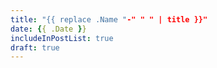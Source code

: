 ```yaml
---
title: "{{ replace .Name "-" " " | title }}"
date: {{ .Date }}
includeInPostList: true
draft: true
---
```


